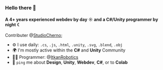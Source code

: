 ### Hello there 👋

#### A 4+ years experienced webdev by day ☼ and a C#/Unity programmer by night ☾

Contributer @[StudioCherno](https://github.com/StudioCherno);<br>

- ⚙️ I use daily: `.cs`, `.js`, `.html`, `.unity`, `.svg`, `.blend`, `.obj`
- 🌍 I'm mostly active within the **C#** and **Unity** Community
- 👨‍💻 Programmer: @[ItkanRobotics](https://github.com/itkan-robotics)
- 💬 `ping` me about **Design**, **Unity**, **Webdev**, **C#**, or to **Colab**
